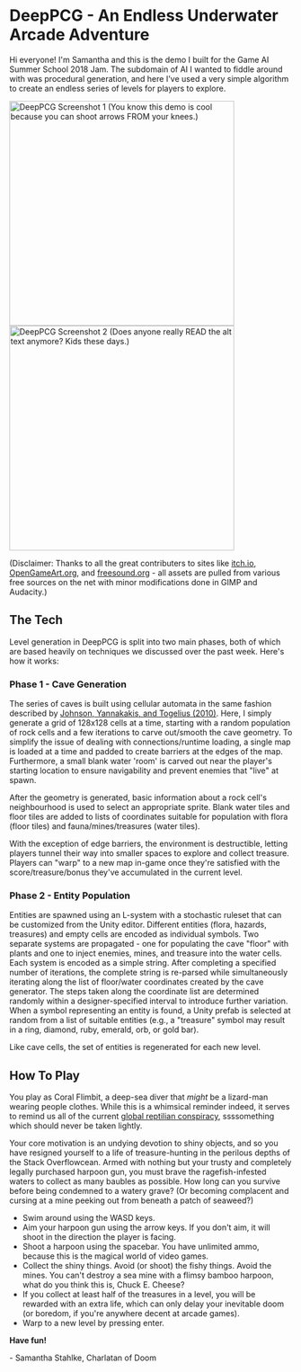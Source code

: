 # DeepPCG - An Endless Underwater Arcade Adventure
Hi everyone! I'm Samantha and this is the demo I built for the Game AI Summer School 2018 Jam. The subdomain of AI I wanted to fiddle around with was procedural generation, and here I've used a very simple algorithm to create an endless series of levels for players to explore.  
  
<img src="https://i.imgur.com/cZLeeo3.png" alt="DeepPCG Screenshot 1 (You know this demo is cool because you can shoot arrows FROM your knees.)" width="400"/> <img src="https://i.imgur.com/Hql19CV.png" alt="DeepPCG Screenshot 2 (Does anyone really READ the alt text anymore? Kids these days.)" width="400"/>

(Disclaimer: Thanks to all the great contributers to sites like [itch.io](https://itch.io/), [OpenGameArt.org](https://opengameart.org/), and [freesound.org](https://freesound.org/) - all assets are pulled from various free sources on the net with minor modifications done in GIMP and Audacity.)

## The Tech
Level generation in DeepPCG is split into two main phases, both of which are based heavily on techniques we discussed over the past week. Here's how it works:
### Phase 1 - Cave Generation
The series of caves is built using cellular automata in the same fashion described by [Johnson, Yannakakis, and Togelius (2010)](http://julian.togelius.com/Johnson2010Cellular.pdf). Here, I simply generate a grid of 128x128 cells at a time, starting with a random population of rock cells and a few iterations to carve out/smooth the cave geometry. To simplify the issue of dealing with connections/runtime loading, a single map is loaded at a time and padded to create barriers at the edges of the map. Furthermore, a small blank water 'room' is carved out near the player's starting location to ensure navigability and prevent enemies that "live" at spawn.

After the geometry is generated, basic information about a rock cell's neighbourhood is used to select an appropriate sprite. Blank water tiles and floor tiles are added to lists of coordinates suitable for population with flora (floor tiles) and fauna/mines/treasures (water tiles). 

With the exception of edge barriers, the environment is destructible, letting players tunnel their way into smaller spaces to explore and collect treasure. Players can "warp" to a new map in-game once they're satisfied with the score/treasure/bonus they've accumulated in the current level. 
### Phase 2 - Entity Population
Entities are spawned using an L-system with a stochastic ruleset that can be customized from the Unity editor. Different entities (flora, hazards, treasures) and empty cells are encoded as individual symbols. Two separate systems are propagated - one for populating the cave "floor" with plants and one to inject enemies, mines, and treasure into the water cells. Each system is encoded as a simple string. After completing a specified number of iterations, the complete string is re-parsed while simultaneously iterating along the list of floor/water coordinates created by the cave generator. The steps taken along the coordinate list are determined randomly within a designer-specified interval to introduce further variation. When a symbol representing an entity is found, a Unity prefab is selected at random from a list of suitable entities (e.g., a "treasure" symbol may result in a ring, diamond, ruby, emerald, orb, or gold bar). 

Like cave cells, the set of entities is regenerated for each new level.
## How To Play
You play as Coral Flimbit, a deep-sea diver that *might* be a lizard-man wearing people clothes. While this is a whimsical reminder indeed, it serves to remind us all of the current [global reptilian conspiracy](http://reddit.com/r/sneks), ssssomething which should never be taken lightly.

Your core motivation is an undying devotion to shiny objects, and so you have resigned yourself to a life of treasure-hunting in the perilous depths of the Stack Overflowcean. Armed with nothing but your trusty and completely legally purchased harpoon gun, you must brave the ragefish-infested waters to collect as many baubles as possible. How long can you survive before being condemned to a watery grave? (Or becoming complacent and cursing at a mine peeking out from beneath a patch of seaweed?)

- Swim around using the WASD keys.  
- Aim your harpoon gun using the arrow keys. If you don't aim, it will shoot in the direction the player is facing.  
- Shoot a harpoon using the spacebar. You have unlimited ammo, because this is the magical world of video games.  
- Collect the shiny things. Avoid (or shoot) the fishy things. Avoid the mines. You can't destroy a sea mine with a flimsy bamboo harpoon, what do you think this is, Chuck E. Cheese?  
- If you collect at least half of the treasures in a level, you will be rewarded with an extra life, which can only delay your inevitable doom (or boredom, if you're anywhere decent at arcade games).  
- Warp to a new level by pressing enter.  
  
**Have fun!**  
  
\- Samantha Stahlke, Charlatan of Doom

